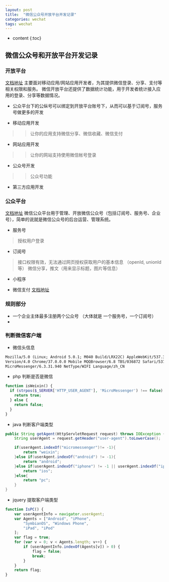 ```yaml
---
layout: post
title:  "微信公众号开放平台开发记录"
categories: wechat
tags: wechat
---
```


* content
{:toc}
## 微信公众号和开放平台开发记录

### 开放平台
[文档地址](https://open.weixin.qq.com)
主要面对移动应用/网站应用开发者，为其提供微信登录、分享、支付等相关权限和服务。
微信开放平台还提供了数据统计功能，用于开发者统计接入应用的登录、分享等数据情况。





* 公众平台下的公纵号可以绑定到开放平台账号下，从而可以基于订阅号，服务号做更多的开发

>
* 移动应用开发
>> 让你的应用支持微信分享、微信收藏、微信支付

* 网站应用开发
>> 让你的网站支持使用微信帐号登录

* 公众号开发
>> 公众号功能

* 第三方应用开发




### 公众平台
[文档地址](https://mp.weixin.qq.com)
微信公众平台用于管理、开放微信公众号（包括订阅号、服务号、企业号），简单的说就是微信公众号的后台运营、管理系统。

> 
* 服务号
> 授权用户登录
 
* 订阅号
> 接口权限有效，无法通过网页授权获取用户的基本信息 （openId, unionId 等）
> 微信分享，推文（用来显示标题，图片等信息）

* 小程序

* 微信支付
[文档地址](https://pay.weixin.qq.com/wiki/doc/api/index.html)

### 规则部分
* 一个企业主体最多注册两个公众号 （大体就是 一个服务号，一个订阅号）
* 


### 判断微信客户端
* 微信头信息
```html
Mozilla/5.0 (Linux; Android 5.0.1; M040 Build/LRX22C) AppleWebKit/537.36 (KHTML, like Gecko)
Version/4.0 Chrome/37.0.0.0 Mobile MQQBrowser/6.8 TBS/036872 Safari/537.36 
MicroMessenger/6.3.31.940 NetType/WIFI Language/zh_CN
```
* php 判断是否是微信
```php
function isWeixin() { 
  if (strpos($_SERVER['HTTP_USER_AGENT'], 'MicroMessenger') !== false) { 
    return true; 
  } else {
    return false; 
  }
}
```

* java 判断客户端类型
```java
public String getAgent(HttpServletRequest request) throws IOException {
	String userAgent = request.getHeader("user-agent").toLowerCase();

	if(userAgent.indexOf("micromessenger")!= -1){
		return "weixin";
	}else if(userAgent.indexOf("android") != -1){
		return "android";
	}else if(userAgent.indexOf("iphone") != -1 || userAgent.indexOf("ipad") != -1 || userAgent.indexOf("ipod") != -1){
		return "ios";
	}else{
		return "pc";
	}
}
```


* jquery 提取客户端类型
```javascript
function IsPC() {
    var userAgentInfo = navigator.userAgent;
    var Agents = ["Android", "iPhone",
        "SymbianOS", "Windows Phone",
        "iPad", "iPod"
    ];
    var flag = true;
    for (var v = 0; v < Agents.length; v++) {
        if (userAgentInfo.indexOf(Agents[v]) > 0) {
            flag = false;
            break;
        }
    }
    return flag;
}
```
